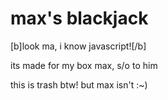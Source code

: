 # max's blackjack
[b]look ma, i know javascript![/b]

its made for my box max, s/o to him

this is trash btw! but max isn't :~)
